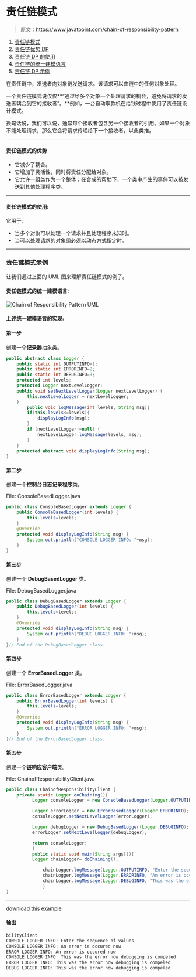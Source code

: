 # 责任链模式

> 原文：<https://www.javatpoint.com/chain-of-responsibility-pattern>

1.  [责任链模式](#)
2.  [责任链优势 DP](#adv)
3.  [责任链 DP 的使用](#usage)
4.  [责任链的统一建模语言](#uml)
5.  [责任链 DP 示例](#ex)

在责任链中，发送者向对象链发送请求。该请求可以由链中的任何对象处理。

一个责任链模式说仅仅**“通过给多个对象一个处理请求的机会，避免将请求的发送者耦合到它的接收者”。**例如，一台自动取款机在给钱过程中使用了责任链设计模式。

换句话说，我们可以说，通常每个接收者包含另一个接收者的引用。如果一个对象不能处理请求，那么它会将请求传递给下一个接收者，以此类推。

* * *

#### 责任链模式的优势

*   它减少了耦合。
*   它增加了灵活性，同时将责任分配给对象。
*   它允许一组类作为一个整体；在合成的帮助下，一个类中产生的事件可以被发送到其他处理程序类。

* * *

#### 责任链模式的使用:

它用于:

*   当多个对象可以处理一个请求并且处理程序未知时。
*   当可以处理请求的对象组必须以动态方式指定时。

* * *

### 责任链模式示例

让我们通过上面的 UML 图来理解责任链模式的例子。

#### 责任链模式的统一建模语言:

![Chain of Responsibility Pattern UML](../img/1b7a97c13528a530b36247bb9aee69fd.png)

#### 上述统一建模语言的实现:

#### 第一步

创建一个**记录器**抽象类。

```java
public abstract class Logger {
	public static int OUTPUTINFO=1;
	public static int ERRORINFO=2;
	public static int DEBUGINFO=3;
	protected int levels;
	protected Logger nextLevelLogger;
	public void setNextLevelLogger(Logger nextLevelLogger) {
		this.nextLevelLogger = nextLevelLogger;
	}
        public void logMessage(int levels, String msg){
		if(this.levels<=levels){
			displayLogInfo(msg);
		}
		if (nextLevelLogger!=null) {
			nextLevelLogger.logMessage(levels, msg);
		}
	}
	protected abstract void displayLogInfo(String msg);
}

```

#### 第二步

创建一个**控制台日志记录程序**类。

File: ConsoleBasedLogger.java

```java
public class ConsoleBasedLogger extends Logger {
	public ConsoleBasedLogger(int levels) {
		this.levels=levels;
	}
	@Override
	protected void displayLogInfo(String msg) {
		System.out.println("CONSOLE LOGGER INFO: "+msg);
	}
}

```

#### 第三步

创建一个 **DebugBasedLogger** 类。

File: DebugBasedLogger.java

```java
public class DebugBasedLogger extends Logger {
	public DebugBasedLogger(int levels) {
		this.levels=levels;
	}
	@Override
	protected void displayLogInfo(String msg) {
		System.out.println("DEBUG LOGGER INFO: "+msg);
	}
}// End of the DebugBasedLogger class.

```

#### 第四步

创建一个 **ErrorBasedLogger** 类。

File: ErrorBasedLogger.java

```java
public class ErrorBasedLogger extends Logger {
	public ErrorBasedLogger(int levels) {
		this.levels=levels;
	}
	@Override
	protected void displayLogInfo(String msg) {
		System.out.println("ERROR LOGGER INFO: "+msg);
	}
}// End of the ErrorBasedLogger class.

```

#### 第五步

创建一个**链响应客户端**类。

File: ChainofResponsibilityClient.java

```java
public class ChainofResponsibilityClient {
	private static Logger doChaining(){
	      Logger consoleLogger = new ConsoleBasedLogger(Logger.OUTPUTINFO);

	      Logger errorLogger = new ErrorBasedLogger(Logger.ERRORINFO);
	      consoleLogger.setNextLevelLogger(errorLogger);

	      Logger debugLogger = new DebugBasedLogger(Logger.DEBUGINFO);
	      errorLogger.setNextLevelLogger(debugLogger);

	      return consoleLogger;	
	      }
	      public static void main(String args[]){
	      Logger chainLogger= doChaining();

              chainLogger.logMessage(Logger.OUTPUTINFO, "Enter the sequence of values ");
              chainLogger.logMessage(Logger.ERRORINFO, "An error is occured now");
              chainLogger.logMessage(Logger.DEBUGINFO, "This was the error now debugging is compeled");
              }
}

```

* * *

[download this example](designpattern/designpatternexample/chainofresponsibility.zip)

#### 输出

```java
bilityClient
CONSOLE LOGGER INFO: Enter the sequence of values
CONSOLE LOGGER INFO: An error is occured now
ERROR LOGGER INFO: An error is occured now
CONSOLE LOGGER INFO: This was the error now debugging is compeled
ERROR LOGGER INFO: This was the error now debugging is compeled
DEBUG LOGGER INFO: This was the error now debugging is compeled

```